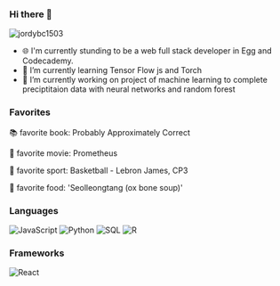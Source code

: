 ### Hi there 👋

![jordybc1503](https://drive.google.com/uc?export=view&id=1H5pC7wruxMFKj0NEpCFCPGqYOL10TOB-)



 - 🌐 I'm currently stunding to be a web full stack developer in Egg and Codecademy.
 - 🌱 I’m currently learning Tensor Flow js and Torch
 -  🔭 I’m currently working on project of machine learning to complete preciptitaion data with neural networks and random forest

### Favorites
:books: favorite book: Probably Approximately Correct 

:movie_camera: favorite movie: Prometheus

🏀 favorite sport: Basketball - Lebron James, CP3

🍲 favorite food: 'Seolleongtang (ox bone soup)'

### Languages
![JavaScript](https://img.shields.io/badge/logo-javascript-blue?logo=javascript)
![Python](https://img.shields.io/badge/-Python-000?&logo=Python)
![SQL](https://img.shields.io/badge/-SQL-000?&logo=MySQL)
![R](https://img.shields.io/badge/-R-000?&logo=R)

### Frameworks

![React](https://cdn.worldvectorlogo.com/logos/react-2.svg)

<!--
**jordybc1503/jordybc1503** is a ✨ _special_ ✨ repository because its `README.md` (this file) appears on your GitHub profile.

Here are some ideas to get you started:

- 🔭 I’m currently working on ...
- 🌱 I’m currently learning ...
- 👯 I’m looking to collaborate on ...
- 🤔 I’m looking for help with ...
- 💬 Ask me about ...
- 📫 How to reach me: ...
- 😄 Pronouns: ...
- ⚡ Fun fact: ...
-->
